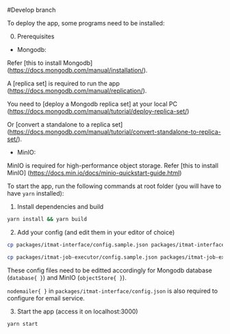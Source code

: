#Develop branch

To deploy the app, some programs need to be installed:

0. Prerequisites
- Mongodb:

Refer [this to install Mongodb] (https://docs.mongodb.com/manual/installation/).

A [replica set] is required to run the app (https://docs.mongodb.com/manual/replication/).

You need to [deploy a Mongodb replica set] at your local PC (https://docs.mongodb.com/manual/tutorial/deploy-replica-set/)

Or [convert a standalone to a replica set] (https://docs.mongodb.com/manual/tutorial/convert-standalone-to-replica-set/).

- MinIO:

MinIO is required for high-performance object storage. Refer [this to install MinIO] (https://docs.min.io/docs/minio-quickstart-guide.html)

To start the app, run the following commands at root folder (you will have to have `yarn` installed):

1. Install dependencies and build
```bash
yarn install && yarn build
```

2. Add your config (and edit them in your editor of choice)
```bash
cp packages/itmat-interface/config.sample.json packages/itmat-interface/config.json

cp packages/itmat-job-executor/config.sample.json packages/itmat-job-executor/config.json
```
These config files need to be editted accordingly for Mongodb database (```database{ }```) and MinIO (```objectStore{ }```).

```nodemailer{ }``` in ```packages/itmat-interface/config.json``` is also required to configure for email service.

3. Start the app (access it on localhost:3000)
```bash
yarn start
```

